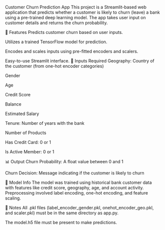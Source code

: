Customer Churn Prediction App
This project is a Streamlit-based web application that predicts whether a customer is likely to churn (leave) a bank using a pre-trained deep learning model. The app takes user input on customer details and returns the churn probability.

🚀 Features
Predicts customer churn based on user inputs.

Utilizes a trained TensorFlow model for prediction.

Encodes and scales inputs using pre-fitted encoders and scalers.

Easy-to-use Streamlit interface.
🧪 Inputs Required
Geography: Country of the customer (from one-hot encoder categories)

Gender

Age

Credit Score

Balance

Estimated Salary

Tenure: Number of years with the bank

Number of Products

Has Credit Card: 0 or 1

Is Active Member: 0 or 1

📊 Output
Churn Probability: A float value between 0 and 1

Churn Decision: Message indicating if the customer is likely to churn

🧠 Model Info
The model was trained using historical bank customer data with features like credit score, geography, age, and account activity. Preprocessing involved label encoding, one-hot encoding, and feature scaling.

📌 Notes
All .pkl files (label_encoder_gender.pkl, onehot_encoder_geo.pkl, and scaler.pkl) must be in the same directory as app.py.

The model.h5 file must be present to make predictions.

